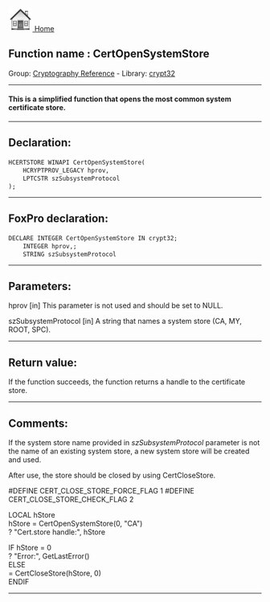 [<img src="../../images/home.png"> Home ](https://github.com/VFPX/Win32API)  

## Function name : CertOpenSystemStore
Group: [Cryptography Reference](../../functions_group.md#Cryptography_Reference)  -  Library: [crypt32](../../libraries.md#crypt32)  
***  


#### This is a simplified function that opens the most common system certificate store.
***  


## Declaration:
```foxpro  
HCERTSTORE WINAPI CertOpenSystemStore(
	HCRYPTPROV_LEGACY hprov,
	LPTCSTR szSubsystemProtocol
);  
```  
***  


## FoxPro declaration:
```foxpro  
DECLARE INTEGER CertOpenSystemStore IN crypt32;
	INTEGER hprov,;
	STRING szSubsystemProtocol  
```  
***  


## Parameters:
hprov 
[in] This parameter is not used and should be set to NULL.

szSubsystemProtocol 
[in] A string that names a system store (CA, MY, ROOT, SPC).  
***  


## Return value:
If the function succeeds, the function returns a handle to the certificate store.
  
***  


## Comments:
If the system store name provided in <Em>szSubsystemProtocol</Em> parameter is not the name of an existing system store, a new system store will be created and used.  
  
After use, the store should be closed by using CertCloseStore.  
  
<div class="precode">#DEFINE CERT_CLOSE_STORE_FORCE_FLAG 1  
#DEFINE CERT_CLOSE_STORE_CHECK_FLAG 2  
  
LOCAL hStore  
hStore = CertOpenSystemStore(0, "CA")  
? "Cert.store handle:", hStore  
  
IF hStore = 0  
	? "Error:", GetLastError()  
ELSE  
	= CertCloseStore(hStore, 0)  
ENDIF  
</div>  
  
***  

